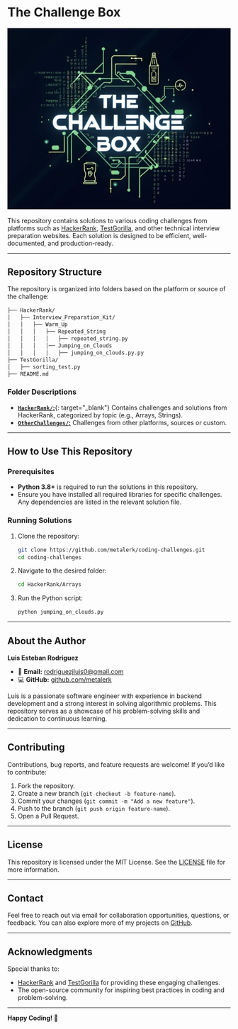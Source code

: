 # The Challenge Box

![repository logo](/_assets/the_challenge_box_logo.jpg)

This repository contains solutions to various coding challenges from platforms such as [HackerRank](https://www.hackerrank.com), [TestGorilla](https://www.testgorilla.com), and other technical interview preparation websites. Each solution is designed to be efficient, well-documented, and production-ready.

---

## Repository Structure

The repository is organized into folders based on the platform or source of the challenge:

```plaintext
├── HackerRank/
│   ├── Interview_Preparation_Kit/
│   │   ├── Warm_Up
│   │   │   ├── Repeated_String
│   │   │   │   ├── repeated_string.py
│   │   │   │── Jumping_on_Clouds
│   │   │   │   ├── jumping_on_clouds.py.py
├── TestGorilla/
│   ├── sorting_test.py
├── README.md
```

### Folder Descriptions
- [**`HackerRank/`:**](/HackerRank/hackerrank.md){: target="_blank"} Contains challenges and solutions from HackerRank, categorized by topic (e.g., Arrays, Strings).
- [**`OtherChallenges/`:**](/OtherChallenges/other_challenges.md) Challenges from other platforms, sources or custom.

---

## How to Use This Repository

### Prerequisites
- **Python 3.8+** is required to run the solutions in this repository.
- Ensure you have installed all required libraries for specific challenges. Any dependencies are listed in the relevant solution file.

### Running Solutions
1. Clone the repository:
   ```bash
   git clone https://github.com/metalerk/coding-challenges.git
   cd coding-challenges
   ```
2. Navigate to the desired folder:
   ```bash
   cd HackerRank/Arrays
   ```
3. Run the Python script:
   ```bash
   python jumping_on_clouds.py
   ```

---

## About the Author

**Luis Esteban Rodriguez**

- 📧 **Email:** [rodriguezjluis0@gmail.com](mailto:rodriguezjluis0@gmail.com)  
- 💻 **GitHub:** [github.com/metalerk](https://github.com/metalerk)

Luis is a passionate software engineer with experience in backend development and a strong interest in solving algorithmic problems. This repository serves as a showcase of his problem-solving skills and dedication to continuous learning.

---

## Contributing

Contributions, bug reports, and feature requests are welcome! If you’d like to contribute:
1. Fork the repository.
2. Create a new branch (`git checkout -b feature-name`).
3. Commit your changes (`git commit -m "Add a new feature"`).
4. Push to the branch (`git push origin feature-name`).
5. Open a Pull Request.

---

## License

This repository is licensed under the MIT License. See the [LICENSE](LICENSE) file for more information.

---

## Contact

Feel free to reach out via email for collaboration opportunities, questions, or feedback. You can also explore more of my projects on [GitHub](https://github.com/metalerk).

---

## Acknowledgments

Special thanks to:
- [HackerRank](https://www.hackerrank.com) and [TestGorilla](https://www.testgorilla.com) for providing these engaging challenges.
- The open-source community for inspiring best practices in coding and problem-solving.

---

**Happy Coding! 🚀**

